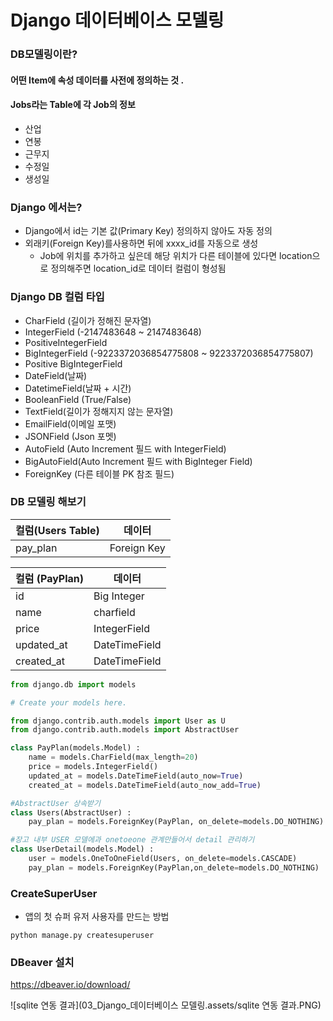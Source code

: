 # Django 데이터베이스 모델링

### DB모델링이란? 

#### 어떤 Item에 속성 데이터를 사전에 정의하는 것 .

#### Jobs라는 Table에 각 Job의 정보

- 산업
- 연봉
- 근무지
- 수정일
- 생성일

### Django 에서는?

- Django에서 id는 기본 값(Primary Key) 정의하지 않아도 자동 정의
- 외래키(Foreign Key)를사용하면 뒤에 xxxx_id를 자동으로 생성
  - Job에 위치를 추가하고 싶은데 해당 위치가 다른 테이블에 있다면 location으로 정의해주면 location_id로 데이터 컬럼이 형성됨 

### Django DB 컬럼 타입

- CharField (길이가 정해진 문자열)
- IntegerField (-2147483648 ~ 2147483648)
- PositiveIntegerField
- BigIntegerField (-9223372036854775808 ~ 9223372036854775807)
- Positive BigIntegerField
- DateField(날짜)
- DatetimeField(날짜 + 시간)
- BooleanField (True/False)
- TextField(길이가 정해지지 않는 문자열)
- EmailField(이메일 포맷)
- JSONField (Json 포멧)
- AutoField (Auto Increment 필드 with IntegerField)
- BigAutoField(Auto Increment 필드 with BigInteger Field)
- ForeignKey (다른 테이블 PK 참조 필드)



### DB 모델링 해보기

| 컬럼(Users Table) | 데이터      |
| ----------------- | ----------- |
| pay_plan          | Foreign Key |

| 컬럼 (PayPlan) | 데이터        |
| -------------- | ------------- |
| id             | Big Integer   |
| name           | charfield     |
| price          | IntegerField  |
| updated_at     | DateTimeField |
| created_at     | DateTimeField |

```python
from django.db import models

# Create your models here.

from django.contrib.auth.models import User as U
from django.contrib.auth.models import AbstractUser

class PayPlan(models.Model) :
    name = models.CharField(max_length=20)
    price = models.IntegerField()
    updated_at = models.DateTimeField(auto_now=True)
    created_at = models.DateTimeField(auto_now_add=True)

#AbstractUser 상속받기 
class Users(AbstractUser) :
    pay_plan = models.ForeignKey(PayPlan, on_delete=models.DO_NOTHING)

#장고 내부 USER 모델에과 onetoeone 관계만들어서 detail 관리하기 
class UserDetail(models.Model) :
    user = models.OneToOneField(Users, on_delete=models.CASCADE)
    pay_plan = models.ForeignKey(PayPlan,on_delete=models.DO_NOTHING)
```

 

### CreateSuperUser

- 앱의 첫 슈퍼 유저 사용자를 만드는 방법

```
python manage.py createsuperuser
```



### DBeaver 설치

https://dbeaver.io/download/

![sqlite 연동 결과](03_Django_데이터베이스 모델링.assets/sqlite 연동 결과.PNG)
